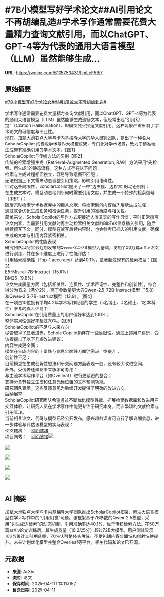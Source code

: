 # #7B小模型写好学术论文##AI引用论文不再胡编乱造#学术写作通常需要花费大量精力查询文献引用，而以ChatGPT、GPT-4等为代表的通用大语言模型（LLM）虽然能够生成...

**URL**: https://weibo.com/6105753431/PmLeF5BjY

## 原始摘要

<a href="https://m.weibo.cn/search?containerid=231522type%3D1%26t%3D10%26q%3D%237B%E5%B0%8F%E6%A8%A1%E5%9E%8B%E5%86%99%E5%A5%BD%E5%AD%A6%E6%9C%AF%E8%AE%BA%E6%96%87%23&amp;extparam=%237B%E5%B0%8F%E6%A8%A1%E5%9E%8B%E5%86%99%E5%A5%BD%E5%AD%A6%E6%9C%AF%E8%AE%BA%E6%96%87%23" data-hide=""><span class="surl-text">#7B小模型写好学术论文#</span></a><a href="https://m.weibo.cn/search?containerid=231522type%3D1%26t%3D10%26q%3D%23AI%E5%BC%95%E7%94%A8%E8%AE%BA%E6%96%87%E4%B8%8D%E5%86%8D%E8%83%A1%E7%BC%96%E4%B9%B1%E9%80%A0%23&amp;extparam=%23AI%E5%BC%95%E7%94%A8%E8%AE%BA%E6%96%87%E4%B8%8D%E5%86%8D%E8%83%A1%E7%BC%96%E4%B9%B1%E9%80%A0%23" data-hide=""><span class="surl-text">#AI引用论文不再胡编乱造#</span></a><br><br>学术写作通常需要花费大量精力查询文献引用，而以ChatGPT、GPT-4等为代表的通用大语言模型（LLM）虽然能够生成流畅文本，但经常出现“引用幻觉”（Citation Hallucination），即模型凭空捏造文献引用。这种现象严重影响了学术论文的可信度与专业性。<br>现在，加拿大滑铁卢大学与卡内基梅隆大学的华人研究团队，提出了一种名为 ScholarCopilot 的智能学术写作大模型框架，专门针对学术场景，致力于精准地生成带有准确引用的学术文本。【图1】<br>ScholarCopilot与传统方法的区别【图2】<br>传统的检索增强生成（Retrieval-Augmented Generation, RAG）方法采用“先检索、再生成”的静态流程，这种方式存在以下问题：<br>检索与生成过程相互独立，容易导致意图不匹配；<br>无法根据上下文需求动态调整引用策略，影响引用准确性。<br>针对这些局限性，ScholarCopilot提出了一种“边生成、边检索”的动态机制：<br>在生成文本时，模型动态地判断何时需要引用文献，并生成一个特殊的检索信号（[RET]）；<br>随后实时检索学术数据库中的相关文献，将检索到的内容融入后续生成过程；<br>通过联合优化生成任务和检索任务，提升引用的准确度与相关性。<br>简单来说，ScholarCopilot的写作方式更接近人类真实的写作习惯：平时正常撰写论文内容，当需要引用文献时再主动检索相关文献的BibTeX信息插入引用，随后继续撰写下文。同时，模型在撰写后续内容时，也会参考已插入的引用文献，确保生成的文本与引用内容紧密相关。<br>ScholarCopilot的性能表现<br>研究团队以阿里云近期发布的Qwen-2.5-7B模型为基础，使用了50万篇arXiv论文进行训练，并在多个维度上进行了性能评估：<br>引用检索准确性（Top-1 accuracy）达到40.1%，显著超过现有的检索模型：【图3】<br>E5-Mistral-7B-Instruct（15.0%）<br>BM25（9.8%）<br>论文生成质量方面（包括相关性、连贯性、学术严谨性、完整性和创新性），综合得分为16.2（满分25），高于参数量更大的Qwen-2.5-72B-Instruct模型（15.8）和Qwen-2.5-7B-Instruct模型（13.9）。【图4】<br>在一项由10位拥有平均4.2年学术写作经验的学生（5名博士、4名硕士、1名本科生）参与的真人评测中：<br>ScholarCopilot在引用质量上的用户偏好率达到100%；<br>整体实用性偏好率超过70%。【图5】<br>ScholarCopilot的不足与未来方向<br>尽管取得了显著进步，ScholarCopilot仍存在一些局限性。通过上述用户调研，受访者提出了以下几点改进建议：<br>内容生成更全面：<br>模型在生成内容的丰富性与信息全面性方面仍需进一步提升；<br>创新性不足：<br>目前模型在生成创新性想法和研究问题方面表现一般，还有较大改进空间。<br>此外，受访者还建议未来版本可考虑：<br>与主流学术写作平台（如Overleaf）进行更紧密的整合；<br>支持分章节独立生成和任意光标位置的文本预测功能。<br>研究团队表示，这些反馈意见为后续开发提供了明确的改进方向。<br>后续展望<br>ScholarCopilot研究团队希望通过不断优化模型性能、扩展检索数据库和改进用户交互体验，让研究人员在学术写作中能更专注于研究本身，而非繁琐的文献检索与引用管理。<br>当前相关论文、代码与模型已经公开发布，感兴趣的读者可自行了解详细信息，进一步体验与评估该模型的实际表现：<br>论文链接：<a href="https://weibo.cn/sinaurl?u=https%3A%2F%2Farxiv.org%2Fpdf%2F2504.00824" data-hide=""><span class="url-icon"><img style="width: 1rem;height: 1rem" src="https://h5.sinaimg.cn/upload/2015/09/25/3/timeline_card_small_web_default.png" referrerpolicy="no-referrer"></span><span class="surl-text">网页链接</span></a><br>项目网站：<a href="https://weibo.cn/sinaurl?u=https%3A%2F%2Ftiger-ai-lab.github.io%2FScholarCopilot%2F" data-hide=""><span class="url-icon"><img style="width: 1rem;height: 1rem" src="https://h5.sinaimg.cn/upload/2015/09/25/3/timeline_card_small_web_default.png" referrerpolicy="no-referrer"></span><span class="surl-text">网页链接</span></a><img style="" src="https://tvax2.sinaimg.cn/large/006Fd7o3gy1i0cuaw76dzj30zk0a40w7.jpg" referrerpolicy="no-referrer"><br><br><img style="" src="https://tvax4.sinaimg.cn/large/006Fd7o3gy1i0cuaye9j3j30zk0b4qaz.jpg" referrerpolicy="no-referrer"><br><br><img style="" src="https://tvax1.sinaimg.cn/large/006Fd7o3gy1i0cub4kcxbj30zk0hfgtf.jpg" referrerpolicy="no-referrer"><br><br><img style="" src="https://tvax2.sinaimg.cn/large/006Fd7o3gy1i0cuayikvqj30zk0b7wkb.jpg" referrerpolicy="no-referrer"><br><br><img style="" src="https://tvax4.sinaimg.cn/large/006Fd7o3gy1i0cub419ixj30zk0gotk8.jpg" referrerpolicy="no-referrer"><br><br>

## AI 摘要

加拿大滑铁卢大学与卡内基梅隆大学团队推出ScholarCopilot框架，解决大语言模型在学术写作中的"引用幻觉"问题。该框架基于7B参数的Qwen-2.5模型，采用"边生成边检索"的动态机制，引用准确率达40.1%，优于传统检索方法。在50万篇arXiv论文训练后，其生成质量（16.2/25分）超过72B大模型。用户测试显示100%偏好其引用质量，70%认可整体实用性。不足包括内容全面性和创新性待提升。未来计划优化模型并整合Overleaf等平台，相关代码和论文已开源。

## 元数据

- **来源**: ArXiv
- **类型**: 论文
- **保存时间**: 2025-04-11T13:11:05Z
- **目录日期**: 2025-04-11
